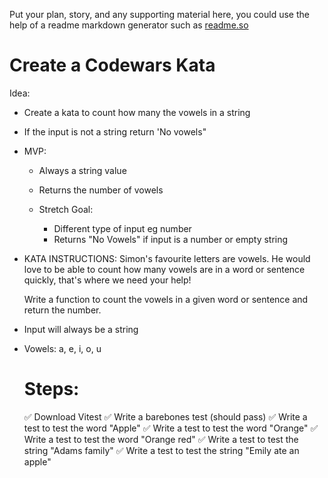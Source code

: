 Put your plan, story, and any supporting material here, you could use the help of a readme markdown generator such as [readme.so](https://readme.so/)

# Create a Codewars Kata

Idea:

- Create a kata to count how many the vowels in a string
- If the input is not a string return 'No vowels"

- MVP:

  - Always a string value
  - Returns the number of vowels

  - Stretch Goal:
    - Different type of input eg number
    - Returns "No Vowels" if input is a number or empty string

- KATA INSTRUCTIONS:
  Simon's favourite letters are vowels. He would love to be able to count how many vowels are in a word or sentence quickly, that's where we need your help!

  Write a function to count the vowels in a given word or sentence and return the number.

- Input will always be a string
- Vowels: a, e, i, o, u

  # Steps:

  ✅ Download Vitest
  ✅ Write a barebones test (should pass)
  ✅ Write a test to test the word "Apple"
  ✅ Write a test to test the word "Orange"
  ✅ Write a test to test the word "Orange red"
  ✅ Write a test to test the string "Adams family"
  ✅ Write a test to test the string "Emily ate an apple"
